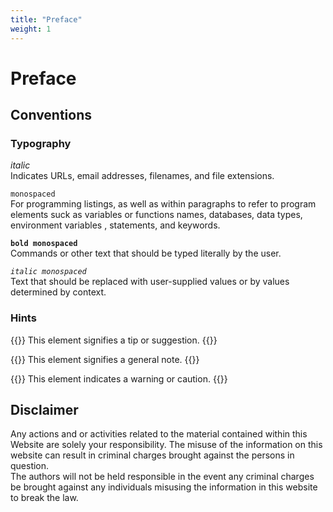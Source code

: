 ```yaml
---
title: "Preface"
weight: 1
---
```

# Preface
## Conventions

### Typography

_italic_  
Indicates URLs, email addresses, filenames, and file extensions.

`monospaced`  
For programming listings, as well as within paragraphs to refer to program elements suck as variables or functions names, databases, data types, environment variables , statements, and keywords.

__`bold monospaced`__  
Commands or other text that should be typed literally by the user.

_`italic monospaced`_  
Text that should be replaced with user-supplied values or by values determined by context.

### Hints

{{<hint info>}}
This element signifies a tip or suggestion.
{{</hint>}}

{{<hint warning>}}
This element signifies a general note.
{{</hint>}}

{{<hint danger>}}
This element indicates a warning or caution.
{{</hint>}}

## Disclaimer

Any actions and or activities related to the material contained within this Website are solely your responsibility. The misuse of the information on this website can result in criminal charges brought against the persons in question.  
The authors will not be held responsible in the event any criminal charges be brought against any individuals misusing the information in this website to break the law.
